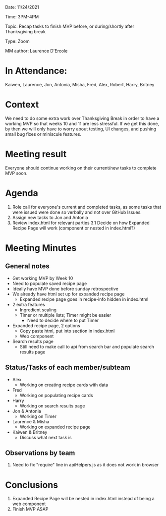 Date: 11/24/2021

Time: 3PM-4PM

Topic: Recap tasks to finish MVP before, or during/shortly after Thanksgiving break

Type: Zoom

MM author: Laurence D'Ercole

# In Attendance:

Kaiwen,
Laurence,
Jon,
Antonia,
Misha,
Fred,
Alex,
Robert,
Harry,
Britney

# Context
We need to do some extra work over Thanksgiving Break in order to have a working MVP so that weeks 10 and 11 are less stressful. If we get this done, by then we will only have to worry about testing, UI changes, and pushing small bug fixes or miniscule features.

# Meeting result
Everyone should continue working on their current/new tasks to complete MVP soon. 


# Agenda

1. Role call for everyone's current and completed tasks, as some tasks that were issued were done so verbally and not over GitHub Issues.
2. Assign new tasks to Jon and Antonia
3. Review index.html for relevant parties
3.1 Decide on how Expanded Recipe Page will work (component or nested in index.html?)

# Meeting Minutes

## General notes
- Get working MVP by Week 10
- Need to populate saved recipe page
- Ideally have MVP done before sunday retrospective
- We already have html set up for expanded recipe page
    - Expanded recipe page goes in recipe-info hidden in index.html
- 2 extra features
    - Ingredient scaling
    - Timer or multiple lists; Timer might be easier
        - Need to decide where to put Timer
- Expanded recipe page, 2 options
    - Copy paste html, put into section in index.html
    - Web component
- Search results page
    - Still need to make call to api from search bar and populate search results page


## Status/Tasks of each member/subteam
- Alex
    - Working on creating recipe cards with data
- Fred
    - Working on populating recipe cards
- Harry
    - Working on search results page
- Jon & Antonia
    - Working on Timer
- Laurence & Misha
    - Working on expanded recipe page
- Kaiwen & Britney
    - Discuss what next task is

## Observations by team
1. Need to fix "require" line in apiHelpers.js as it does not work in browser

# Conclusions
1. Expanded Recipe Page will be nested in index.html instead of being a web component
2. Finish MVP ASAP
